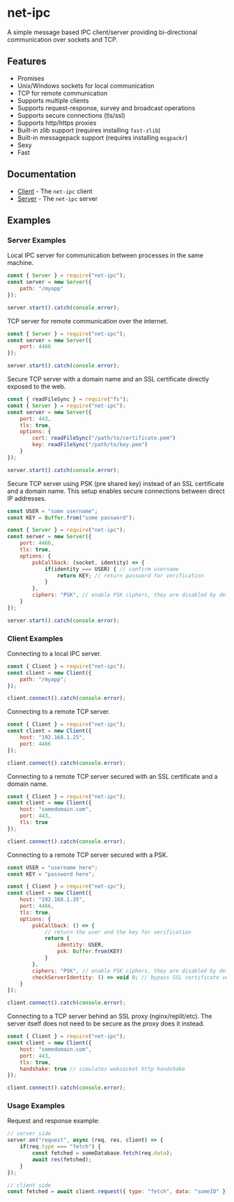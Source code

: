 # net-ipc

A simple message based IPC client/server providing bi-directional communication over sockets and TCP.

## Features

* Promises
* Unix/Windows sockets for local communication
* TCP for remote communication
* Supports multiple clients
* Supports request-response, survey and broadcast operations
* Supports secure connections (tls/ssl)
* Supports http/https proxies
* Built-in zlib support (requires installing `fast-zlib`)
* Built-in messagepack support (requires installing `msgpackr`)
* Sexy
* Fast

## Documentation

* [Client](https://github.com/timotejroiko/net-ipc/blob/master/docs/client.md) - The `net-ipc` client
* [Server](https://github.com/timotejroiko/net-ipc/blob/master/docs/server.md) - The `net-ipc` server

## Examples

### Server Examples

Local IPC server for communication between processes in the same machine.

```js
const { Server } = require("net-ipc");
const server = new Server({
    path: "/myapp"
});

server.start().catch(console.error);
```

TCP server for remote communication over the internet.

```js
const { Server } = require("net-ipc");
const server = new Server({
    port: 4466
});

server.start().catch(console.error);
```

Secure TCP server with a domain name and an SSL certificate directly exposed to the web.

```js
const { readFileSync } = require("fs");
const { Server } = require("net-ipc");
const server = new Server({
    port: 443,
    tls: true,
    options: {
        cert: readFileSync("/path/to/certificate.pem")
        key: readFileSync("/path/to/key.pem")
    }
});

server.start().catch(console.error);
```

Secure TCP server using PSK (pre shared key) instead of an SSL certificate and a domain name. This setup enables secure connections between direct IP addresses.

```js
const USER = "some username";
const KEY = Buffer.from("some password");

const { Server } = require("net-ipc");
const server = new Server({
    port: 4466,
    tls: true,
    options: {
        pskCallback: (socket, identity) => {
            if(identity === USER) { // confirm username
                return KEY; // return password for verification
            }
        },
        ciphers: "PSK", // enable PSK ciphers, they are disabled by default
    }
});

server.start().catch(console.error);
```

### Client Examples

Connecting to a local IPC server.

```js
const { Client } = require("net-ipc");
const client = new Client({
    path: "/myapp";
});

client.connect().catch(console.error);
```

Connecting to a remote TCP server.

```js
const { Client } = require("net-ipc");
const client = new Client({
    host: "192.168.1.25",
    port: 4466
});

client.connect().catch(console.error);
```

Connecting to a remote TCP server secured with an SSL certificate and a domain name.

```js
const { Client } = require("net-ipc");
const client = new Client({
    host: "somedomain.com",
    port: 443,
    tls: true
});

client.connect().catch(console.error);
```

Connecting to a remote TCP server secured with a PSK.

```js
const USER = "username here";
const KEY = "password here";

const { Client } = require("net-ipc");
const client = new Client({
    host: "192.168.1.35",
    port: 4466,
    tls: true,
    options: {
        pskCallback: () => {
            // return the user and the key for verification
            return {
                identity: USER,
                psk: Buffer.from(KEY)
            }
        },
        ciphers: "PSK", // enable PSK ciphers, they are disabled by default
        checkServerIdentity: () => void 0; // bypass SSL certificate verification since we are not using certificates
    }
});

client.connect().catch(console.error);
```

Connecting to a TCP server behind an SSL proxy (nginx/replit/etc). The server itself does not need to be secure as the proxy does it instead.

```js
const { Client } = require("net-ipc");
const client = new Client({
    host: "somedomain.com",
    port: 443,
    tls: true,
    handshake: true // simulates websocket http handshake
});

client.connect().catch(console.error);
```

### Usage Examples

Request and response example:

```js
// server side
server.on("request", async (req, res, client) => {
    if(req.type === "fetch") {
        const fetched = someDatabase.fetch(req.data);
        await res(fetched);
    }
});

// client side
const fetched = await client.request({ type: "fetch", data: "someID" });
```
